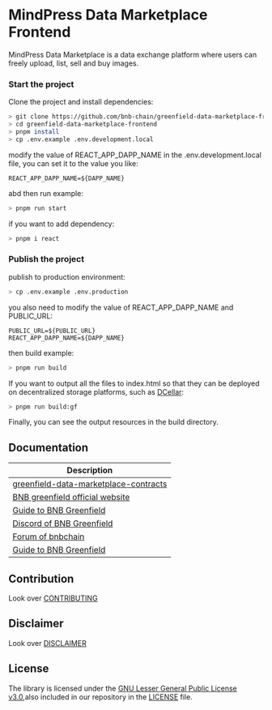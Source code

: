 # MindPress Data Marketplace Frontend

MindPress Data Marketplace is a data exchange platform where users can freely upload, list, sell and buy images.

<!-- ### Demo link

[BNB Greenfield Data Marketplace](https://gnfd-testnet-sp4.bnbchain.org/view/data-marketplace/index.html) -->

### Start the project

Clone the project and install dependencies:

```bash
> git clone https://github.com/bnb-chain/greenfield-data-marketplace-frontend.git
> cd greenfield-data-marketplace-frontend
> pnpm install
> cp .env.example .env.development.local
```

modify the value of REACT_APP_DAPP_NAME in the .env.development.local file, you can set it to the value you like:

```
REACT_APP_DAPP_NAME=${DAPP_NAME}
```

abd then run example:

```bash
> pnpm run start
```

if you want to add dependency:

```bash
> pnpm i react
```

### Publish the project

publish to production environment:

```bash
> cp .env.example .env.production
```

you also need to modify the value of REACT_APP_DAPP_NAME and PUBLIC_URL:

```
PUBLIC_URL=${PUBLIC_URL}
REACT_APP_DAPP_NAME=${DAPP_NAME}
```

then build example:

```bash
> pnpm run build
```

If you want to output all the files to index.html so that they can be deployed on decentralized storage platforms, such as [DCellar](https://dcellar.io/):

```bash
> pnpm run build:gf
```

Finally, you can see the output resources in the build directory.

## Documentation

| Description                                                                                                  |
| ------------------------------------------------------------------------------------------------------------ |
| [greenfield-data-marketplace-contracts](https://github.com/bnb-chain/greenfield-data-marketplace-contracts/) |
| [BNB greenfield official website](https://greenfield.bnbchain.org/en)                                        |
| [Guide to BNB Greenfield](https://docs.bnbchain.org/greenfield-docs/docs/guide/home)                         |
| [Discord of BNB Greenfield](https://discord.gg/bnbchain)                                                     |
| [Forum of bnbchain](https://forum.bnbchain.org/)                                                             |
| [Guide to BNB Greenfield](https://docs.bnbchain.org/greenfield-docs/docs/guide/home)                         |

## Contribution

Look over [CONTRIBUTING](./CONTRIBUTING.md)

## Disclaimer

Look over [DISCLAIMER](./DISCLAIMER.md)

## License

The library is licensed under the
[GNU Lesser General Public License v3.0](https://www.gnu.org/licenses/lgpl-3.0.en.html),also included in our repository in the [LICENSE](./LICENSE) file.

